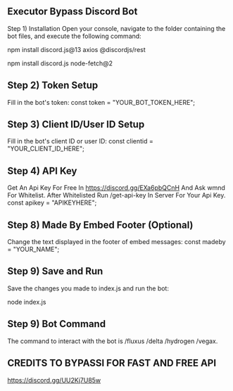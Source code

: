 ## Executor Bypass Discord Bot
Step 1) Installation
Open your console, navigate to the folder containing the bot files, and execute the following command:

npm install discord.js@13 axios @discordjs/rest

npm install discord.js node-fetch@2

## Step 2) Token Setup
Fill in the bot's token: const token = "YOUR_BOT_TOKEN_HERE";

## Step 3) Client ID/User ID Setup
Fill in the bot's client ID or user ID: const clientid = "YOUR_CLIENT_ID_HERE";

## Step 4) API Key
Get An Api Key For Free In https://discord.gg/EXa6pbQCnH And Ask wmnd For Whitelist. After Whitelisted Run /get-api-key In Server For Your Api Key. const apikey = "APIKEYHERE";

## Step 8) Made By Embed Footer (Optional)
Change the text displayed in the footer of embed messages: const madeby = "YOUR_NAME";

## Step 9) Save and Run
Save the changes you made to index.js and run the bot:

node index.js

## Step 9) Bot Command
The command to interact with the bot is /fluxus /delta /hydrogen /vegax.

## CREDITS TO BYPASSI FOR FAST AND FREE API
https://discord.gg/UU2Kj7U85w
